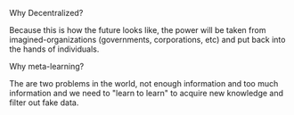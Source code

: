 Why Decentralized?

Because this is how the future looks like, the power will be taken from imagined-organizations (governments, corporations, etc) and put back into the hands of individuals.

Why meta-learning?

The are two problems in the world, not enough information and too much information and we need to "learn to learn" to acquire new knowledge and filter out fake data.
